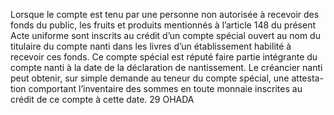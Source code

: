 Lorsque le compte est tenu par une personne non autorisée à recevoir des fonds du
public, les fruits et produits mentionnés à l’article 148 du présent Acte uniforme sont inscrits
au crédit d’un compte spécial ouvert au nom du titulaire du compte nanti dans les livres d’un
établissement habilité à recevoir ces fonds.
Ce compte spécial est réputé faire partie intégrante du compte nanti à la date de la déclaration
de nantissement.
Le créancier nanti peut obtenir, sur simple demande au teneur du compte spécial, une attesta-
tion comportant l’inventaire des sommes en toute monnaie inscrites au crédit de ce compte à
cette date.
29
OHADA